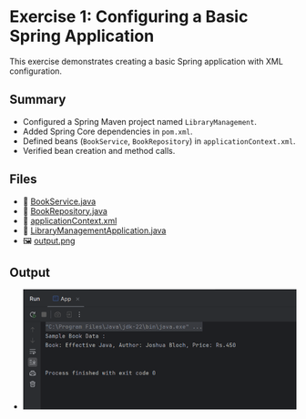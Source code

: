 # Exercise 1: Configuring a Basic Spring Application

This exercise demonstrates creating a basic Spring application with XML configuration.

## Summary

- Configured a Spring Maven project named `LibraryManagement`.
- Added Spring Core dependencies in `pom.xml`.
- Defined beans (`BookService`, `BookRepository`) in `applicationContext.xml`.
- Verified bean creation and method calls.

## Files

- 🔗 [BookService.java](./LibraryManagement/src/main/java/com/library/service/BookService.java)
- 🔗 [BookRepository.java](./LibraryManagement/src/main/java/com/library/repository/BookRepository.java)
- 🔗 [applicationContext.xml](./LibraryManagement/src/main/resources/applicationContext.xml)
- 🔗 [LibraryManagementApplication.java](./LibraryManagement/src/main/java/com/library/App.java)
- 🖼️ [output.png](./output.png)

## Output

- ![Spring Output](./output.png)
